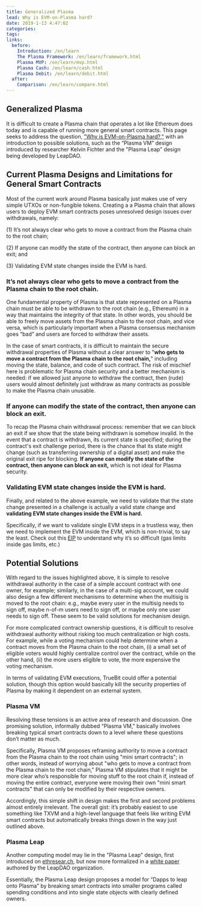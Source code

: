 ```yaml
---
title: Generalized Plasma
lead: Why is EVM-on-Plasma hard?
date: 2019-1-13 4:47:02
categories:
tags:
links:
  before:
    Introduction: /en/learn
    The Plasma Framework: /en/learn/framework.html
    Plasma MVP: /en/learn/mvp.html
    Plasma Cash: /en/learn/cash.html
    Plasma Debit: /en/learn/debit.html
  after:
    Comparison: /en/learn/compare.html
---
```


## Generalized Plasma

It is difficult to create a Plasma chain that operates a lot like Ethereum does today and is capable of running more general smart contracts. This page seeks to address the question, ["Why is EVM-on-Plasma hard?,"](https://medium.com/@kelvinfichter/why-is-evm-on-plasma-hard-bf2d99c48df7) with an introduction to possible solutions, such as the “Plasma VM” design introduced by researcher Kelvin Fichter and the "Plasma Leap" design being developed by LeapDAO.

## Current Plasma Designs and Limitations for General Smart Contracts

Most of the current work around Plasma basically just makes use of very simple UTXOs or non-fungible tokens. Creating a a Plasma chain that allows users to deploy EVM smart contracts poses unresolved design issues over withdrawals, namely:

(1) It’s not always clear who gets to move a contract from the Plasma chain to the root chain;

(2) If anyone can modify the state of the contract, then anyone can block an exit; and

(3) Validating EVM state changes inside the EVM is hard.

### It’s not always clear who gets to move a contract from the Plasma chain to the root chain.

One fundamental property of Plasma is that state represented on a Plasma chain must be able to be withdrawn to the root chain (e.g., Ethereum) in a way that maintains the integrity of that state. In other words, you should be able to freely move assets from the Plasma chain to the root chain, and vice versa, which is particularly important when a Plasma consensus mechanism goes “bad” and users are forced to withdraw their assets.

In the case of smart contracts, it is difficult to maintain the secure withdrawal properties of Plasma without a clear answer to "**who gets to move a contract from the Plasma chain to the root chain,**" including moving the state, balance, and code of such contract. The risk of mischief here is problematic for Plasma chain security and a better mechanism is needed: if we allowed just anyone to withdraw the contract, then (rude) users would almost definitely just withdraw as many contracts as possible to make the Plasma chain unusable.   

### If anyone can modify the state of the contract, then anyone can block an exit.

To recap the Plasma chain withdrawal process: remember that we can block an exit if we show that the state being withdrawn is somehow invalid. In the event that a contract is withdrawn, its current state is specified; during the contract's exit challenge period, there is the chance that its state might change (such as transferring ownership of a digital asset) and make the original exit ripe for blocking. **If anyone can modify the state of the contract, then anyone can block an exit,** which is not ideal for Plasma security.

### Validating EVM state changes inside the EVM is hard.

Finally, and related to the above example, we need to validate that the state change presented in a challenge is actually a valid state change and **validating EVM state changes inside the EVM is hard.** 

Specifically, if we want to validate single EVM steps in a trustless way, then we need to implement the EVM inside the EVM, which is non-trivial, to say the least. Check out this [EIP](https://github.com/ethereum/EIPs/issues/726) to understand why it’s so difficult (gas limits inside gas limits, etc.)

## Potential Solutions

With regard to the issues highlighted above, it is simple to resolve withdrawal authority in the case of a simple account contract with one owner, for example; similarly, in the case of a multi-sig account, we could also design a few different mechanisms to determine when the multisig is moved to the root chain: e.g., maybe every user in the multisig needs to sign off, maybe n-of-m users need to sign off, or maybe only one user needs to sign off. These seem to be valid solutions for mechanism design.

For more complicated contract ownership questions, it is difficult to resolve withdrawal authority without risking too much centralization or high costs. For example, while a voting mechanism could help determine when a contract moves from the Plasma chain to the root chain, (i) a small set of eligible voters would highly centralize control over the contract, while on the other hand, (ii) the more users eligible to vote, the more expensive the voting mechanism.  

In terms of validating EVM executions, TrueBit could offer a potential solution, though this option would basically kill the security properties of Plasma by making it dependent on an external system.

### Plasma VM

Resolving these tensions is an active area of research and discussion. One promising solution, informally dubbed “Plasma VM," basically involves breaking typical smart contracts down to a level where these questions don’t matter as much. 

Specifically, Plasma VM proposes reframing authority to move a contract from the Plasma chain to the root chain using "mini smart contracts"; in other words, instead of worrying about "who gets to move a contract from the Plasma chain to the root chain," Plasma VM stipulates that it might be more clear who’s responsible for moving stuff to the root chain if, instead of moving the entire contract, everyone were moving their own "mini smart contracts" that can only be modified by their respective owners.

Accordingly, this simple shift in design makes the first and second problems almost entirely irrelevant. The overall gist: it’s probably easiest to use something like TXVM and a high-level language that feels like writing EVM smart contracts but automatically breaks things down in the way just outlined above.

### Plasma Leap

Another computing model may lie in the "Plasma Leap" design, first introduced on [ethresear.ch](https://ethresear.ch/t/plasma-leap-a-state-enabled-computing-model-for-plasma/3539), but now more formalized in a [white paper](https://docs.google.com/document/d/1vStTjqvqZGyiI5AVtpwCIMlHFnzC_4bbixsCfs27-M8/edit) authored by the LeapDAO organization.

Essentially, the Plasma Leap design proposes a model for “Dapps to leap onto Plasma” by breaking smart contracts into smaller programs called spending conditions and into single state objects with clearly defined owners.  
